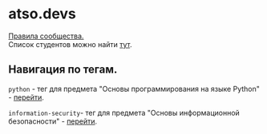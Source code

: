 # atso.devs

[Правила сообщества.](https://github.com/atso-devs/atso-devs/blob/main/rules.md)  
Список студентов можно найти [тут](https://github.com/atso-devs/atso-devs/blob/main/students.md).

## Навигация по тегам. 
`python` - тег для предмета "Основы программирования на языке Python" - [перейти](https://github.com/orgs/atso-devs/repositories?q=topic%3Apython&type=&language=&sort=). 

`information-security`- тег для предмета "Основы информационной безопасности" - [перейти](https://github.com/orgs/atso-devs/repositories?q=topic%3Ainformation-security&type=&language=&sort=). 
